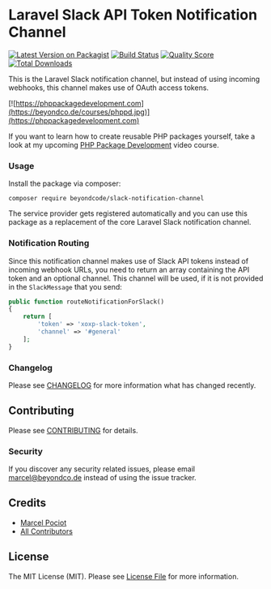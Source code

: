 # Laravel Slack API Token Notification Channel

[![Latest Version on Packagist](https://img.shields.io/packagist/v/beyondcode/slack-notification-channel.svg?style=flat-square)](https://packagist.org/packages/beyondcode/slack-notification-channel)
[![Build Status](https://img.shields.io/travis/beyondcode/slack-notification-channel/master.svg?style=flat-square)](https://travis-ci.org/beyondcode/slack-notification-channel)
[![Quality Score](https://img.shields.io/scrutinizer/g/beyondcode/slack-notification-channel.svg?style=flat-square)](https://scrutinizer-ci.com/g/beyondcode/slack-notification-channel)
[![Total Downloads](https://img.shields.io/packagist/dt/beyondcode/slack-notification-channel.svg?style=flat-square)](https://packagist.org/packages/beyondcode/slack-notification-channel)

This is the Laravel Slack notification channel, but instead of using incoming webhooks, this channel makes use of OAuth access tokens.


[![https://phppackagedevelopment.com](https://beyondco.de/courses/phppd.jpg)](https://phppackagedevelopment.com)

If you want to learn how to create reusable PHP packages yourself, take a look at my upcoming [PHP Package Development](https://phppackagedevelopment.com) video course.

### Usage

Install the package via composer:

```
composer require beyondcode/slack-notification-channel
```

The service provider gets registered automatically and you can use this package as a replacement of the core Laravel Slack notification channel.

### Notification Routing

Since this notification channel makes use of Slack API tokens instead of incoming webhook URLs, you need to return an array containing the API token and an optional channel. 
This channel will be used, if it is not provided in the `SlackMessage` that you send:

```php
public function routeNotificationForSlack()
{
    return [
        'token' => 'xoxp-slack-token',
        'channel' => '#general'
    ];
}
```

### Changelog

Please see [CHANGELOG](CHANGELOG.md) for more information what has changed recently.

## Contributing

Please see [CONTRIBUTING](CONTRIBUTING.md) for details.

### Security

If you discover any security related issues, please email marcel@beyondco.de instead of using the issue tracker.

## Credits

- [Marcel Pociot](https://github.com/mpociot)
- [All Contributors](../../contributors)

## License

The MIT License (MIT). Please see [License File](LICENSE.md) for more information.
